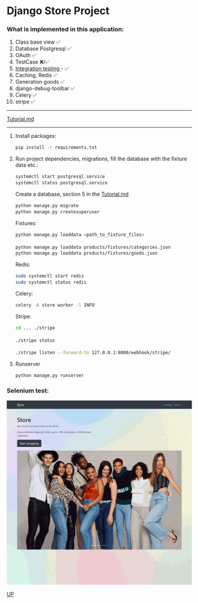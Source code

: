 # **Django Store Project**

### What is implemented in this application:

<a name="top"></a>

1. Class base view &#9989;
2. Database Postgresql &#9989;
3. OAuth &#9989;
4. TestCase &#10060;/&#9989;
5. <a href="#Integration_testing"> Integration testing </a> - &#9989;
6. Caching, Redis &#9989;
7. Generation goods &#9989;
8. django-debug-toolbar &#9989;
9. Celery &#9989;
10. stripe &#9989;


---


<a href="Tutorial.md">Tutorial.md</a>

---

1. Install packages:
   ```bash
   pip install -r requirements.txt
   ```
2. Run project dependencies, migrations, fill the database with the fixture data etc.:

   ```bash
   systemctl start postgresql.service 
   systemctl status postgresql.service
   ```
   
   Create a database, section 5 in the <a href="Tutorial.md">Tutorial.md</a>
  
   ```bash
   python manage.py migrate
   python manage.py createsuperuser
   ```
   Fixtures:
   ```bash
   python manage.py loaddata <path_to_fixture_files>
   
   python manage.py loaddata products/fixtures/categories.json
   python manage.py loaddata products/fixtures/goods.json
   ```
   Redis:
   ```bash
   sudo systemctl start redis
   sudo systemctl status redis 
   ```
   Celery:   
   ```bash
   celery -A store worker -l INFO
   ```
   Stripe:   
   ```bash
   cd ... ./stripe
   
   ./stripe status
   
   ./stripe listen --forward-to 127.0.0.1:8000/webhook/stripe/
   ```
3. Runserver
   ```bash
   python manage.py runserver
   ```



### Selenium test:
<a name="Integration_testing"></a>
![tests_integration_animation.gif](docs%2Ftests_integration_animation.gif)



<a href="#top">UP</a>